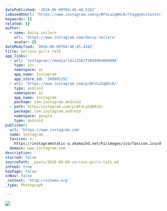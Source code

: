 ```yaml
---
datePublished: '2016-06-09T04:46:48.516Z'
isBasedOnUrl: 'https://www.instagram.com/p/BFvLa2qB4cK/?tagged=itwstories'
keywords: []
related: []
author:
  - name: daisy.seilern
    url: 'https://www.instagram.com/daisy.seilern'
    avatar: {}
dateModified: '2016-06-09T04:46:45.416Z'
title: Serious girls talk
app_links:
  - url: 'instagram://media?id=1256273044964869898'
    type: ios
    namespace: ai
    app_name: Instagram
    app_store_id: '389801252'
  - url: 'https://www.instagram.com/p/BFvLa2qB4cK/'
    type: android
    namespace: ai
    app_name: Instagram
    package: com.instagram.android
  - path: https/instagram.com/p/BFvLa2qB4cK/
    package: com.instagram.android
    namespace: google
    type: android
publisher:
  url: 'https://www.instagram.com'
  name: Instagram
  favicon: >-
    https://instagramstatic-a.akamaihd.net/h1/images/ico/favicon.ico/dfa85bb1fd63.ico
  domain: www.instagram.com
description: ' '
starred: false
sourcePath: _posts/2016-06-09-serious-girls-talk.md
inFeed: true
hasPage: false
inNav: false
_context: 'http://schema.org'
_type: Photograph

---
```

![ ](https://s3-us-west-2.amazonaws.com/the-grid-img/p/b9a3159a6c0a2e0518af12a23330467c9bd6db41.jpg)